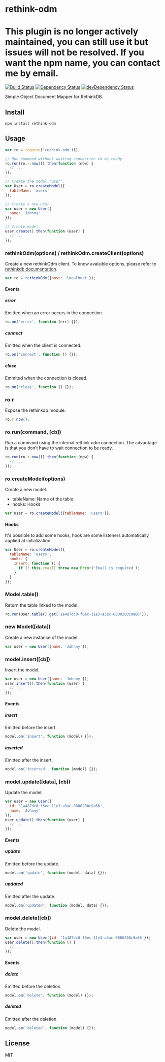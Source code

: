 # rethink-odm

# This plugin is no longer actively maintained, you can still use it but issues will not be resolved. If you want the npm name, you can contact me by email.

[![Build Status](https://travis-ci.org/neoziro/rethink-odm.svg?branch=master)](https://travis-ci.org/neoziro/rethink-odm)
[![Dependency Status](https://david-dm.org/neoziro/rethink-odm.svg?theme=shields.io)](https://david-dm.org/neoziro/rethink-odm)
[![devDependency Status](https://david-dm.org/neoziro/rethink-odm/dev-status.svg?theme=shields.io)](https://david-dm.org/neoziro/rethink-odm#info=devDependencies)

Simple Object Document Mapper for RethinkDB.

## Install

```
npm install rethink-odm
```

## Usage

```js
var ro = require('rethink-odm')();

// Run command without waiting connection to be ready.
ro.run(ro.r.now()).then(function (now) {
  // ...
});

// Create the model "User".
var User = ro.createModel({
  tableName: 'users'
});

// Create a new User.
var user = new User({
  name: 'Johnny'
});

// Create model.
user.create().then(function (user) {
  // ...
});

```

### rethinkOdm(options) / rethinkOdm.createClient(options)

Create a new rethinkOdm client. To know avalaible options, please refer to [rethinkdb documentation](http://rethinkdb.com/api/javascript/connect/).

```js
var ro = rethinkOdm({host: 'localhost'});
```

#### Events

##### error

Emitted when an error occurs in the connection.

```js
ro.on('error', function (err) {});
```

##### connect

Emitted when the client is connected.

```js
ro.on('connect', function () {});
```

##### close

Emmited when the connection is closed.

```js
ro.on('close', function () {});
```

### ro.r

Expose the rethinkdb module.

```js
ro.r.now();
```

### ro.run(command, [cb])

Run a command using the internal rethink odm connection. The advantage is that you don't have to wait connection to be ready.

```js
ro.run(ro.r.now()).then(function (now) {
  // ... 
});
```

### ro.createModel(options)

Create a new model.

- tableName: Name of the table
- hooks: Hooks

```js
var User = ro.createModel({tableName: 'users'});
```

#### Hooks

It's possible to add some hooks, hook are some listeners automatically applied at initialization.

```js
var User = ro.createModel({
  tableName: 'users',
  hooks: {
    insert: function () {
      if (! this.email) throw new Error('Email is required');
    }
  }
});
```


### Model.table()

Return the table linked to the model.

```js
ro.run(User.table().get('1a487dc0-f6ec-11e3-a3ac-0800200c9a66'));
```

### new Model([data])

Create a new instance of the model.

```js
var user = new User({name: 'Johnny'});
```

### model.insert([cb])

Insert the model.

```js
var user = new User({name: 'Johnny'});
user.insert().then(function (user) {
  // ...
});
```

#### Events

##### insert

Emitted before the insert.

```js
model.on('insert', function (model) {});
```

##### inserted

Emitted after the insert.

```js
model.on('inserted', function (model) {});
```

### model.update([data], [cb])

Update the model.

```js
var user = new User({
  id: '1a487dc0-f6ec-11e3-a3ac-0800200c9a66',
  name: 'Johnny'
});
user.update().then(function (user) {
  // ...
});
```

#### Events

##### update

Emitted before the update.

```js
model.on('update', function (model, data) {});
```

##### updated

Emitted after the update.

```js
model.on('updated', function (model, data) {});
```

### model.delete([cb])

Delete the model.

```js
var user = new User({id: '1a487dc0-f6ec-11e3-a3ac-0800200c9a66'});
user.delete().then(function () {
  // ...
});
```

#### Events

##### delete

Emitted before the deletion.

```js
model.on('delete', function (model) {});
```

##### deleted

Emitted after the deletion.

```js
model.on('deleted', function (model) {});
```

## License

MIT
